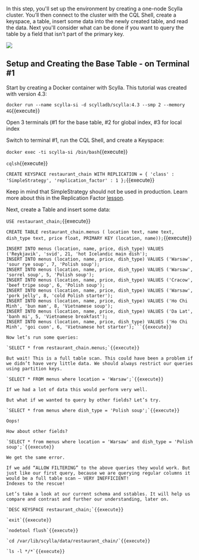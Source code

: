 
In this step, you'll set up the environment by creating a one-node Scylla cluster. You’ll then connect to the cluster with the CQL Shell, create a keyspace, a table, insert some data into the newly created table, and read the data. Next you'll consider what can be done if you want to query the table by a field that isn't part of the primary key. 

![](https://university.scylladb.com/800x400-blog-allow-filtering/)

## Setup and Creating the Base Table - on Terminal #1

Start by creating a Docker container with Scylla. This tutorial was created with version 4.3:

`docker run --name scylla-si -d scylladb/scylla:4.3 --smp 2 --memory 4G`{{execute}}

Open 3 terminals (#1 for the base table, #2 for global index, #3 for local index

Switch to terminal #1, run the CQL Shell, and create a Keyspace:

`docker exec -ti scylla-si /bin/bash`{{execute}}

`cqlsh`{{execute}}

`CREATE KEYSPACE restaurant_chain
WITH REPLICATION = { 'class' : 'SimpleStrategy', 'replication_factor' : 1 };`{{execute}}

Keep in mind that SimpleStrategy should not be used in production. Learn more about this in the Replication Factor [lesson](https://university.scylladb.com/courses/scylla-essentials-overview/lessons/architecture/topic/replication-strategy/).

Next, create a Table and insert some data:

`USE restaurant_chain;`{{execute}}

`CREATE TABLE restaurant_chain.menus (
location text,
name text,
dish_type text,
price float,
PRIMARY KEY (location, name));`{{execute}}

```INSERT INTO menus (location, name, price, dish_type) VALUES ('Reykjavik', 'hakarl', 16, 'cold Icelandic starter');
INSERT INTO menus (location, name, price, dish_type) VALUES ('Reykjavik', 'svid', 21, 'hot Icelandic main dish');
INSERT INTO menus (location, name, price, dish_type) VALUES ('Warsaw', 'sour rye soup', 7, 'Polish soup');
INSERT INTO menus (location, name, price, dish_type) VALUES ('Warsaw', 'sorrel soup', 5, 'Polish soup');
INSERT INTO menus (location, name, price, dish_type) VALUES ('Cracow', 'beef tripe soup', 6, 'Polish soup');
INSERT INTO menus (location, name, price, dish_type) VALUES ('Warsaw', 'pork jelly', 8, 'cold Polish starter');
INSERT INTO menus (location, name, price, dish_type) VALUES ('Ho Chi Minh', 'bun mam', 8, 'Vietnamese soup');
INSERT INTO menus (location, name, price, dish_type) VALUES ('Da Lat', 'banh mi', 5, 'Vietnamese breakfast');
INSERT INTO menus (location, name, price, dish_type) VALUES ('Ho Chi Minh', 'goi cuon', 6, 'Vietnamese hot starter');```{{execute}}

Now let’s run some queries:

`SELECT * from restaurant_chain.menus;`{{execute}}

But wait! This is a full table scan. This could have been a problem if we didn’t have very little data. We should always restrict our queries using partition keys.

`SELECT * FROM menus where location = 'Warsaw';`{{execute}}

If we had a lot of data this would perform very well.

But what if we wanted to query by other fields? Let’s try.

`SELECT * from menus where dish_type = 'Polish soup';`{{execute}}

Oops!

How about other fields?

`SELECT * from menus where location = 'Warsaw' and dish_type = 'Polish soup';`{{execute}}

We get the same error.

If we add “ALLOW FILTERING” to the above queries they would work. But just like our first query, because we are querying regular columns it would be a full table scan – VERY INEFFICIENT!
Indexes to the rescue!

Let’s take a look at our current schema and sstables. It will help us compare and contrast and further our understanding, later on.

`DESC KEYSPACE restaurant_chain;`{{execute}}

`exit`{{execute}}

`nodetool flush`{{execute}}

`cd /var/lib/scylla/data/restaurant_chain/`{{execute}}

`ls -l */*`{{execute}}







